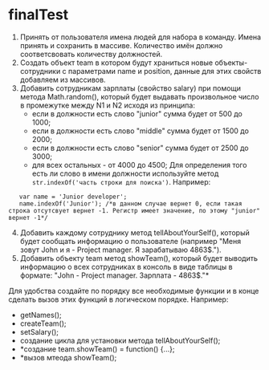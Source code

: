 # finalTest

1. Принять от пользователя имена людей для набора в команду. Имена принять и сохранить в массиве. Количество имён должно соответсвовать количеству должностей.
2. Создать объект team в котором будут храниться новые объекты-сотрудники с параметрами name и position, данные для этих свойств добавляем из массивов.
3. Добавить сотрудникам зарплаты (свойство salary) при помощи метода Math.random(), который будет выдавать произвольное число в промежутке между N1 и N2 исходя из принципа:
   - если в должности есть слово "junior" сумма будет от 500 до 1000;
   - если в должности есть слово "middle" сумма будет от 1500 до 2000;
   - если в должности есть слово "senior" сумма будет от 2500 до 3000;
   - для всех остальных - от 4000 до 4500;
Для определения того есть ли слово в имени должности используйте метод ```str.indexOf('часть строки для поиска')```. Например:
```
   var name = 'Junior developer';
   name.indexOf('Junior'); /*в данном случае вернет 0, если такая строка отсутсвует вернет -1. Регистр имеет значение, по этому "junior" вернет -1*/
```
4. Добавить каждому сотруднику метод tellAboutYourSelf(), который будет сообщать информацию о пользователе (например "Меня зовут John и я - Project manager. Я зарабатываю 4863$.").
5. Добавить объекту team метод showTeam(), который будет выводить информацию о всех сотрудниках в консоль в виде таблицы в формате: "John - Project manager. Зарплата - 4863$."*

Для удобства создайте по порядку все необходимые функции и в конце сделать вызов этих функций в логическом порядке. Например:
   - getNames();
   - createTeam();
   - setSalary();
   - создание цикла для установки метода tellAboutYourSelf();
   - *создание team.showTeam() = function() {...};
   - *вызов мтеода showTeam();
